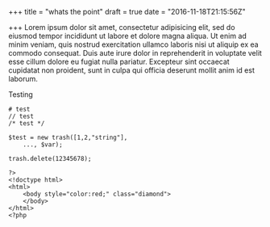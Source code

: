 +++
title = "whats the point"
draft = true
date = "2016-11-18T21:15:56Z"

+++
Lorem ipsum dolor sit amet, consectetur adipisicing elit, sed do eiusmod
tempor incididunt ut labore et dolore magna aliqua. Ut enim ad minim veniam,
quis nostrud exercitation ullamco laboris nisi ut aliquip ex ea commodo
consequat. Duis aute irure dolor in reprehenderit in voluptate velit esse
cillum dolore eu fugiat nulla pariatur. Excepteur sint occaecat cupidatat non
proident, sunt in culpa qui officia deserunt mollit anim id est laborum.

Testing


```
# test
// test
/* test */

$test = new trash([1,2,"string"],
    ..., $var);

trash.delete(12345678);

?>
<!doctype html>
<html>
    <body style="color:red;" class="diamond">
    </body>
</html>
<?php
```